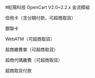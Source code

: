 #紅陽科技 OpenCart V2.0~2.2.x 金流模組

信用卡（含分期付款，可超商取貨）

銀聯卡

WebATM（可超商取貨）

超商繳費單（可超商取貨）

超商代碼繳費（可超商取貨）

超商取貨付款
